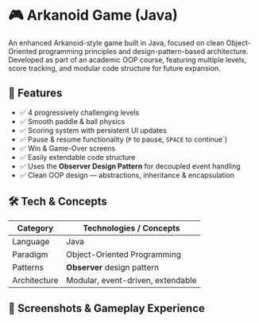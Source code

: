 # 🎮 Arkanoid Game (Java)

An enhanced Arkanoid-style game built in Java, focused on clean Object-Oriented programming principles and design-pattern-based architecture.  
Developed as part of an academic OOP course, featuring multiple levels, score tracking, and modular code structure for future expansion.

## 🚀 Features

- ✅ 4 progressively challenging levels  
- ✅ Smooth paddle & ball physics  
- ✅ Scoring system with persistent UI updates  
- ✅ Pause & resume functionality (`P` to pause, `SPACE` to continue`)  
- ✅ Win & Game-Over screens  
- ✅ Easily extendable code structure  
- ✅ Uses the **Observer Design Pattern** for decoupled event handling  
- ✅ Clean OOP design — abstractions, inheritance & encapsulation


## 🛠️ Tech & Concepts

| Category | Technologies / Concepts |
|---------|------------------------|
| Language | Java |
| Paradigm | Object-Oriented Programming |
| Patterns | **Observer** design pattern |
| Architecture | Modular, event-driven, extendable |


## 🎥 Screenshots & Gameplay Experience
